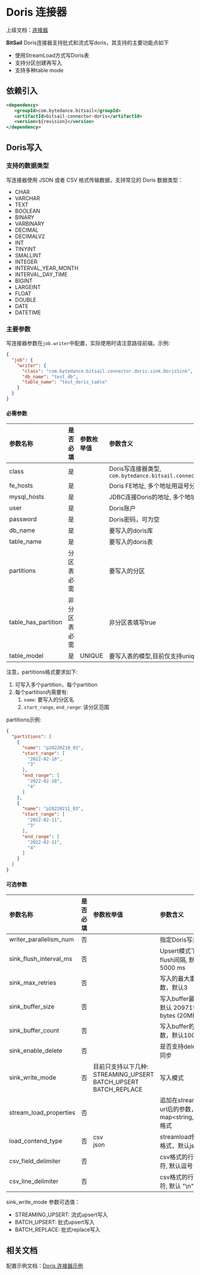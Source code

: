 # Doris 连接器

上级文档：[连接器](../README.md)

**BitSail** Doris连接器支持批式和流式写doris，其支持的主要功能点如下
 
 - 使用StreamLoad方式写Doris表
 - 支持分区创建再写入
 - 支持多种table mode


## 依赖引入

```xml
<dependency>
   <groupId>com.bytedance.bitsail</groupId>
   <artifactId>bitsail-connector-doris</artifactId>
   <version>${revision}</version>
</dependency>
```

## Doris写入

### 支持的数据类型

写连接器使用 JSON 或者 CSV 格式传输数据，支持常见的 Doris 数据类型：

- CHAR
- VARCHAR
- TEXT
- BOOLEAN
- BINARY
- VARBINARY
- DECIMAL
- DECIMALV2
- INT
- TINYINT
- SMALLINT
- INTEGER
- INTERVAL_YEAR_MONTH
- INTERVAL_DAY_TIME
- BIGINT
- LARGEINT
- FLOAT
- DOUBLE
- DATE
- DATETIME

### 主要参数

写连接器参数在`job.writer`中配置，实际使用时请注意路径前缀。示例:

```json
{
  "job": {
    "writer": {
      "class": "com.bytedance.bitsail.connector.doris.sink.DorisSink",
      "db_name": "test_db",
      "table_name": "test_doris_table"
    }
  }
}
```

#### 必需参数

| 参数名称              | 是否必填 | 参数枚举值 | 参数含义                                                                                      |
|:------------------|:-----|:------|:------------------------------------------------------------------------------------------|
| class             | 是  |       | Doris写连接器类型, `com.bytedance.bitsail.connector.doris.sink.DorisSink` |
| fe_hosts   | 是  |       | Doris FE地址, 多个地址用逗号分隔 |
| mysql_hosts        | 是  |       | JDBC连接Doris的地址, 多个地址用逗号分隔 |
| user| 是 | | Doris账户 |
| password| 是 | | Doris密码，可为空 |
| db_name| 是 | | 要写入的doris库 |
| table_name| 是 | | 要写入的doris表 |
| partitions | 分区表必需 | | 要写入的分区 |
| table_has_partition | 非分区表必需 | | 非分区表填写true |
| table_model | 是 | UNIQUE | 要写入表的模型,目前仅支持unique表写入 | 


<!--AGGREGATE<br/>DUPLICATE-->

注意，partitions格式要求如下:
 1. 可写入多个partition，每个partition
 2. 每个partition内需要有:
    1. `name`: 要写入的分区名
    2. `start_range`, `end_range`: 该分区范围

partitions示例:
```json
{
  "partitions": [
    {
      "name": "p20220210_03",
      "start_range": [
        "2022-02-10",
        "3"
      ],
      "end_range": [
        "2022-02-10",
        "4"
      ]
    },
    {
      "name": "p20220211_03",
      "start_range": [
        "2022-02-11",
        "3"
      ],
      "end_range": [
        "2022-02-11",
        "4"
      ]
    }
  ]
}
```

#### 可选参数

| 参数名称                                    | 是否必填  | 参数枚举值 | 参数含义                                                 |
|:----------------------------------------|:------|:------|:-----------------------------------------------------|
| writer_parallelism_num | 否 |       | 指定Doris写并发                       |
| sink_flush_interval_ms | 否 | | Upsert模式下的flush间隔, 默认5000 ms |
| sink_max_retries | 否 | | 写入的最大重试次数，默认3 |
| sink_buffer_size | 否  | | 写入buffer最大值，默认 20971520 bytes (20MB) |
| sink_buffer_count | 否 | | 写入buffer的最大条数，默认100000 | 
| sink_enable_delete | 否 | | 是否支持delete事件同步 |
| sink_write_mode | 否 | 目前只支持以下几种:<br/>STREAMING_UPSERT<br/>BATCH_UPSERT<br/>BATCH_REPLACE | 写入模式 |
| stream_load_properties | 否 | | 追加在streamload url后的参数，map<string,string>格式 |
| load_contend_type | 否 | csv<br/>json | streamload使用的格式，默认json |
| csv_field_delimiter | 否 | | csv格式的行内分隔符, 默认逗号 "," |
| csv_line_delimiter | 否 | | csv格式的行间分隔符, 默认 "\n" |


sink_write_mode 参数可选值：
 - STREAMING_UPSERT: 流式upsert写入
 - BATCH_UPSERT: 批式upsert写入
 - BATCH_REPLACE: 批式replace写入

## 相关文档

配置示例文档：[Doris 连接器示例](./doris-example.md)
